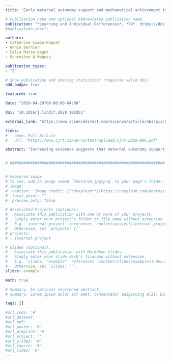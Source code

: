 ```yaml
---
title: "Early maternal autonomy support and mathematical achievement trajectories during elementary school"

# Publication name and optional abbreviated publication name.
publication: "*Learning and Individual Differences*, *79*. https://doi.org/10.1016/j.lindif.2020.101855"
#publication_short:

authors:
- Catherine Cimon-Paquet
- Annie Bernier
- Célia Matte-Gagné
- Geneviève A Mageau

publication_types:
- "2"

# Show publication and sharing statistics? (requires valid doi)
add_badge: true

featured: true

date: "2020-04-29T00:00:00-04:00"

doi: "10.1016/j.lindif.2020.101855"

external_link: "https://www.sciencedirect.com/science/article/abs/pii/S1041608020300352"

links:
# - name: Full Article
#   url: "https://www.cjrt.ca/wp-content/uploads/cjrt-2018-006.pdf"

abstract: "Increasing evidence suggests that maternal autonomy support fosters mathematical achievement in children. However, the role of autonomy support in mathematical achievement trajectories has never been investigated, despite findings showing that mathematical achievement evolves markedly during elementary school years. In addition, few studies have considered the role of child general cognitive abilities in the links between maternal autonomy support and mathematical achievement. With a sample of 113 mother–child dyads, the current study investigated whether patterns of growth in mathematical achievement during the first three years of elementary school were predicted by the interaction between maternal autonomy support and child general cognitive abilities, both assessed in infancy. Results suggest that early maternal autonomy support is related to later mathematical achievement trajectories in children, although this relation unfolds differently based on children's baseline cognitive abilities. These findings suggest that maternal autonomy support in infancy may confer long-lasting benefits for children's acquisition of mathematical knowledge."


# ####################################################################


# Featured image
# To use, add an image named `featured.jpg/png` to your page's folder.
# image:
#  caption: 'Image credit: [**Unsplash**](https://unsplash.com/photos/s9CC2SKySJM)'
#  focal_point: ""
#  preview_only: false

# Associated Projects (optional).
#   Associate this publication with one or more of your projects.
#   Simply enter your project's folder or file name without extension.
#   E.g. `internal-project` references `content/project/internal-project/index.md`.
#   Otherwise, set `projects: []`.
# projects:
# - internal-project

# Slides (optional).
#   Associate this publication with Markdown slides.
#   Simply enter your slide deck's filename without extension.
#   E.g. `slides: "example"` references `content/slides/example/index.md`.
#   Otherwise, set `slides: ""`.
slides: example

math: true

# Summary. An optional shortened abstract.
# summary: Lorem ipsum dolor sit amet, consectetur adipiscing elit. Duis posuere tellus ac convallis placerat. Proin tincidunt magna sed ex sollicitudin condimentum.

tags: []

#url_code: '#'
#url_dataset:
#url_pdf:
#url_poster: '#'
#url_preprint: '#'
#url_project: ""
#url_slides: '#'
#url_source: '#'
#url_video: '#'
---
```

